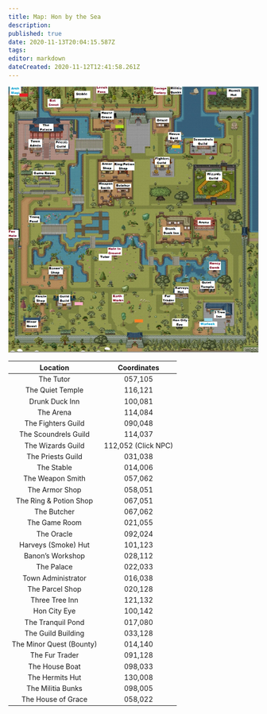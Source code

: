 ```yaml
---
title: Map: Hon by the Sea
description: 
published: true
date: 2020-11-13T20:04:15.587Z
tags: 
editor: markdown
dateCreated: 2020-11-12T12:41:58.261Z
---
```



![hon_by_the_sea.png](/images/hon_by_the_sea.png)

| Location | Coordinates |
| :---: | :---: | 
|The Tutor |	057,105 |
|The Quiet Temple |	116,121|
Drunk Duck Inn |	100,081|
The Arena |	114,084|
The Fighters Guild |	090,048|
The Scoundrels Guild |	114,037|
The Wizards Guild |	112,052 (Click NPC)|
The Priests Guild |	031,038|
The Stable |	014,006|
The Weapon Smith |	057,062|
The Armor Shop |	058,051|
The Ring & Potion Shop |	067,051|
The Butcher |067,062|
The Game Room	|021,055|
The Oracle |	092,024|
Harveys (Smoke) Hut |	101,123|
Banon’s Workshop |	028,112|
The Palace 	|022,033|
Town Administrator |	016,038|
The Parcel Shop |	020,128|
Three Tree Inn | 121,132|
Hon City Eye | 100,142|
The Tranquil Pond |017,080|
The Guild Building |033,128|
The Minor Quest (Bounty)| 014,140|
The Fur Trader |	091,128|
The House Boat |	098,033|
The Hermits Hut |	130,008|
The Militia Bunks |	098,005|
The House of Grace |	058,022 |

